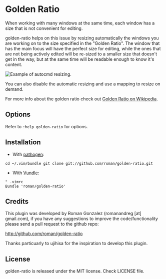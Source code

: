 # Golden Ratio

When working with many windows at the same time, each window has a size that is
not convenient for editing.

golden-ratio helps on this issue by resizing automatically the windows you are
working on to the size specified in the "Golden Ratio". The window that has the
main focus will have the perfect size for editing, while the ones that are not
being actively edited will be re-sized to a smaller size that doesn't get in
the way, but at the same time will be readable enough to know it's content.

![Example of autocmd resizing.](https://camo.githubusercontent.com/55aac943a3c4a0f24c7095ab83c7383c542ef7b1/687474703a2f2f692e696d6775722e636f6d2f456352465739642e676966)

You can also disable the automatic resizing and use a mapping to resize on
demand.

For more info about the golden ratio check out [Golden Ratio on Wikipedia](http://en.wikipedia.org/wiki/Golden_ratio).

## Options

Refer to `:help golden-ratio` for options.

## Installation

- With [pathogen](https://github.com/tpope/vim-pathogen):

```
cd ~/.vim/bundle git clone git://github.com/roman/golden-ratio.git
```

- With [Vundle](https://github.com/gmarik/vundle):

```
" .vimrc
Bundle 'roman/golden-ratio'
```

## Credits

This plugin was developed by Roman Gonzalez (romanandreg [at] gmail.com), if
you have any suggestions to improve the code/functionality please send a pull
request to the github repo:

http://github.com/roman/golden-ratio

Thanks particuarly to ujihisa for the inspiration to develop this plugin.

## License

golden-ratio is released under the MIT license. Check LICENSE file.
